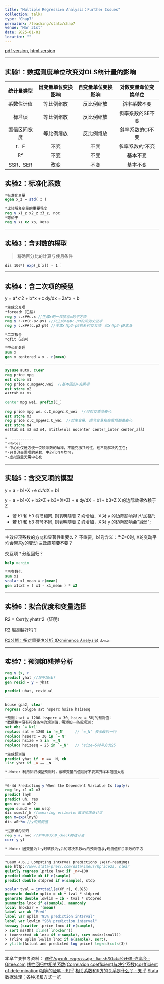 ```yaml
---
title: "Multiple Regression Analysis：Further Issues"
collection: talks
type: "Chap7"
permalink: /teaching/stata/chap7
venue: "Mar 31st"
date: 2025-01-01
location: ""
---
```


[pdf version](http://xishanyu2.github.io/files/), [html version](http://xishanyu2.github.io/files/)

---

## 实验1：数据测度单位改变对OLS统计量的影响

|  统计量类型  | 因变量单位变换影响 | 自变量单位变换影响 | 对数变量单位变换单位 |
| :-----: | :-------: | :-------: | :--------: |
|  系数估计值  |   等比例缩放   |   反比例缩放   |   斜率系数不变   |
|   标准误   |   等比例缩放   |   反比例缩放   | 斜率系数的SE不变  |
| 置信区间宽度  |   等比例缩放   |   反比例缩放   | 斜率系数的CI不变  |
|   t、F   |    不变     |    不变     |  斜率系数的t不变  |
|   R²    |    不变     |    不变     |    基本不变    |
| SSR、SER |    改变     |    不变     |    基本不变    |



## 实验2：标准化系数

```stata
*标准化变量
egen x_z = std( x )
```

```stata
*比较解释变量的重要程度
reg y x1_z x2_z x3_z, noc
*等价于：
reg y x1 x2 x3, beta
```
---

## 实验3：含对数的模型

> 精确百分比的计算与使用条件

```stata
dis 100*( exp(_b[x]) - 1 )
```
---

## 实验4：含二次项的模型

y = a\*x^2 + b\*x + c
dy/dx = 2a\*x + b


```stata
*生成交互项
*foreach（已讲）
reg y c.x##c.x //生成x的一次项与x的平方项
reg y c.x#(c.p2-p9) //只生成x与p2-p9的系列交互项
reg y c.x##(c.p2-p9) //生成x与p2-p9的系列交互项，和x与p2-p9本身
```

```stata
*二次拟合
*qfit（已讲）
```

```stata
*中心化处理
sum x
gen x_centered = x - r(mean)
```
---

```stata
sysuse auto, clear
reg price mpg
est store m1
reg price c.mpg##c.wei  //基本回归+交乘项
est store m2
esttab m1 m2
	
center mpg wei, prefix(C_)
	
reg price mpg wei c.C_mpg#c.C_wei  //只对交乘项去心
est store m3
reg price c.C_mpg##c.C_wei  //对主变量、调节变量和交乘项都做去心
est store m4
esttab m1 m2 m3 m4, mtitle(ols nocenter center_inter center_all)
	
*  ----------
*-Notes: 
*-中心化仅是方便一次项系数的解释，不能克服共线性，也不能解决内生性;
*-只关注交乘项的系数，中心化与否均可;
*-虚拟变量无需中心化	
```
---

## 实验5：含交叉项的模型

y = a + b1\*X +e
dy/dX = b1

 y = a + b1\*X + b2\*Z + b3\*(X\*Z) + e
dy/dX = b1 + b3\*Z
X 的边际效果依赖于 Z
- 若 b1 和 b3 符号相同, 则表明随着 Z 的增加，X 对 y 的边际影响得以"加强";
- 若 b1 和 b3 符号不同, 则表明随着 Z 的增加，X 对 y 的边际影响会"减弱";
---

主效应项系数的方向和显著性重要么？
不重要，b1的含义：当Z=0时, X的变动平均会带来y的变动
主效应项要不要？

交互项？分组回归？

```stata
help margin
```

```stata
*再参数化
sum x1
scalar x1_mean = r(mean)
gen x1cx2 = ( x1 - x1_mean ) * x2
```
---

## 实验6：拟合优度和变量选择

R2 = Corr(y,yhat)\^2（证明）

R2 越高越好吗？

[R2分解：相对重要性分析 (Dominance Analysis)](https://www.lianxh.cn/news/845b935d8d599.html) `domin`

---

## 实验7：预测和残差分析


```stata
reg y $x, r
predict yhat //加不加xb?
gen resid = y - yhat

predict uhat, residual
```
---

```stata
bcuse gpa2, clear
regress colgpa sat hsperc hsize hsizesq

*预测：sat = 1200、hsperc = 30、hsize = 5时的预测值：
*数据集中没有符合条件的观测值，需添加一条新观测：
set obs `=_N+1'
replace sat = 1200 in `=_N'     // `=_N' 表示最后一行
replace hsperc = 30 in `=_N' 
replace hsize = 5 in `=_N' 
replace hsizesq = 25 in `=_N'   // hsize=5时平方为25

*生成预测值
predict yhat if _n == _N, xb
list yhat if _n == _N

*-Note: 利用回归模型预测时，解释变量的值最好不要离开样本范围太远
```
---

```stata
*6-4d Predicting y When the Dependent Variable Is log(y):
reg lny x1 x2 x3
predict lnyh
predict uh, res
gen usq = uh^2
egen sumu2 = sum(usq)
dis sumu2/_N //smearing estimator偏误修正估计值
gen m=exp(lnyh)
dis a0h*m //y的预测值
```

```stata
*过原点的回归
reg y m, noc //斜率即为α0_check的估计值
corr y yf

*-Note: 因变量为lny时转换为y后的可决系数=y的预测值与y观测值相关系数的平方
```
---
```stata
*Baum_4.6.1 Computing interval predictions (self-reading)
use http://www.stata-press.com/data/imeus/hprice2a, clear
quietly regress lprice lnox if _n<=100
predict double xb if e(sample)
predict double stdpred if e(sample), stdp

scalar tval = invttail(e(df_r), 0.025)
generate double uplim = xb + tval * stdpred
generate double lowlim = xb - tval * stdpred
summarize lnox if e(sample), meanonly
local lnoxbar = r(mean)
label var xb "Pred"
label var uplim "95% prediction interval"
label var lowlim "96% prediction interval"
twoway (scatter lprice lnox if e(sample),
> sort ms(Oh) xline(`lnoxbar'))
> (connected xb lnox if e(sample), sort msize(small))
> (rline uplim lowlim lnox if e(sample), sort),
> ytitle(Actual and predicted log price) legend(cols(3))
```
---

本章主要参考资料：
[课件/open5_regress.zip · lianxh/Stata公开课-连享会 - Gitee.com](https://gitee.com/lianxh/stataopen/blob/master/%E8%AF%BE%E4%BB%B6/open5_regress.zip)
[线性回归中相关系数(Correlation coefficient)与决定系数(coefficient of determination)相等的证明 - 知乎](https://zhuanlan.zhihu.com/p/338241979)
[相关系数和R方的关系是什么？ - 知乎](https://www.zhihu.com/question/32021302/answer/739464752)
[Stata数据处理：各种求和方式一览](https://www.lianxh.cn/news/3ce33ba6750a7.html)
